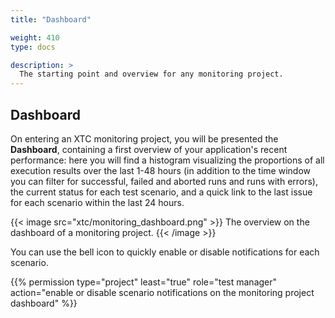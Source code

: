 ```yaml
---
title: "Dashboard"

weight: 410
type: docs

description: >
  The starting point and overview for any monitoring project.
---
```


## Dashboard

On entering an XTC monitoring project, you will be presented the **Dashboard**, containing a first overview of your application's recent performance: here you will find a histogram visualizing the proportions of all execution results over the last 1-48 hours (in addition to the time window you can filter for successful, failed and aborted runs and runs with errors), the current status for each test scenario, and a quick link to the last issue for each scenario within the last 24 hours. 


{{< image src="xtc/monitoring_dashboard.png" >}}
The overview on the dashboard of a monitoring project.
{{< /image >}}

You can use the bell icon to quickly enable or disable notifications for each scenario.

{{% permission type="project" least="true" role="test manager" action="enable or disable scenario notifications on the monitoring project dashboard" %}}